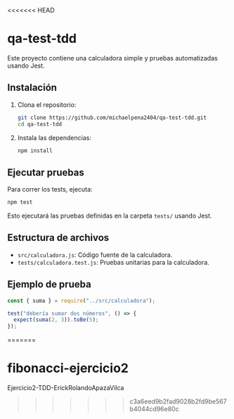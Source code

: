 <<<<<<< HEAD
# qa-test-tdd

Este proyecto contiene una calculadora simple y pruebas automatizadas usando Jest.

## Instalación

1. Clona el repositorio:
   ```sh
   git clone https://github.com/michaelpena2404/qa-test-tdd.git
   cd qa-test-tdd
   ```

2. Instala las dependencias:
   ```sh
   npm install
   ```

## Ejecutar pruebas

Para correr los tests, ejecuta:

```sh
npm test
```

Esto ejecutará las pruebas definidas en la carpeta `tests/` usando Jest.

## Estructura de archivos

- `src/calculadora.js`: Código fuente de la calculadora.
- `tests/calculadora.test.js`: Pruebas unitarias para la calculadora.

## Ejemplo de prueba

```js
const { suma } = require("../src/calculadora");

test("debería sumar dos números", () => {
  expect(suma(2, 3)).toBe(5);
});
```
=======
# fibonacci-ejercicio2
Ejercicio2-TDD-ErickRolandoApazaVilca
>>>>>>> c3a6eed9b2fad9028b2fd9be567b4044cd96e80c
